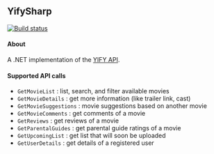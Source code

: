 ## YifySharp
[![Build status](https://ci.appveyor.com/api/projects/status/rcm8k205k9o9joga?svg=true)](https://ci.appveyor.com/project/JohnTheGr8/yifysharp)

#### About

A .NET implementation of the [YIFY API](https://yts.re/api/).

#### Supported API calls

- `GetMovieList` : list, search, and filter available movies
- `GetMovieDetails` : get more information (like trailer link, cast)
- `GetMovieSuggestions` : movie suggestions based on another movie
- `GetMovieComments` : get comments of a movie
- `GetReviews` : get reviews of a movie
- `GetParentalGuides` : get parental guide ratings of a movie
- `GetUpcomingList` : get list that will soon be uploaded
- `GetUserDetails` : get details of a registered user
